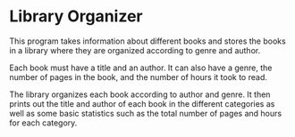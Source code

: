 # Library Organizer
This program takes information about different books and stores the books in a library where they are organized according to genre and author.

Each book must have a title and an author. It can also have a genre, the number of pages in the book, and the number of hours it took to read.

The library organizes each book according to author and genre. It then prints out the title and author of each book in the different categories as well as some basic statistics such as the total number of pages and hours for each category.
